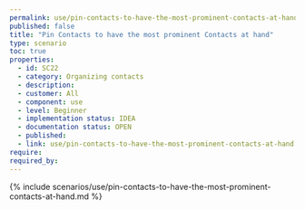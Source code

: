 ```yaml
---
permalink: use/pin-contacts-to-have-the-most-prominent-contacts-at-hand
published: false
title: "Pin Contacts to have the most prominent Contacts at hand"
type: scenario
toc: true
properties:
  - id: SC22
  - category: Organizing contacts
  - description:
  - customer: All
  - component: use
  - level: Beginner
  - implementation status: IDEA
  - documentation status: OPEN
  - published:
  - link: use/pin-contacts-to-have-the-most-prominent-contacts-at-hand
require:
required_by:
---
```


{% include scenarios/use/pin-contacts-to-have-the-most-prominent-contacts-at-hand.md %}
